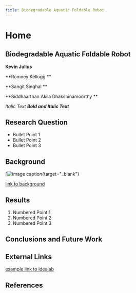 ```yaml
---
title: Biodegradable Aquatic Foldable Robot
---
```


# Home

## Biodegradable Aquatic Foldable Robot

**Kevin Julius**

**Romney Kellogg **

**Sangit Singhal **

**Siddhaarthan Akila Dhakshinamoorthy **

_Italic Text_
**_Bold and Italic Text_**

## Research Question

* Bullet Point 1
* Bullet Point 2
* Bullet Point 3

## Background

[![image caption](https://idealab.asu.edu/assets/images/research/jumper1.png){target="_blank"}

[link to background](/background)

## Results

1. Numbered Point 1
1. Numbered Point 2
1. Numbered Point 3

## Conclusions and Future Work

## External Links

[example link to idealab](https://idealab.asu.edu)


## References
